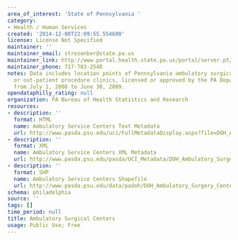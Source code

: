 ```yaml
---
area_of_interest: 'State of Pennsylvania '
category:
- Health / Human Services
created: '2014-12-08T22:09:55.554600'
license: License Not Specified
maintainer: ''
maintainer_email: strosenber@state.pa.us
maintainer_link: http://www.portal.health.state.pa.us/portal/server.pt/community/health_statistics_and_research/11599
maintainer_phone: 717-783-2548
notes: Data includes location points of Pennsylvania ambulatory surgical centers,
  or out-patient procedure clinics, licensed or approved by the PA Department of Health
  from July 1, 2008 to June 30, 2009.
opendataphilly_rating: null
organization: PA Bureau of Health Statistics and Research
resources:
- description: ''
  format: HTML
  name: Ambulatory Service Centers Text Metadata
  url: http://www.pasda.psu.edu/uci/FullMetadataDisplay.aspx?file=DOH_Ambulatory_Surgery_Centers201210.xml
- description: ''
  format: XML
  name: Ambulatory Service Centers XML Metadata
  url: http://www.pasda.psu.edu/pasda/UCI_Metadata/DOH_Ambulatory_Surgery_Centers201210.xml
- description: ''
  format: SHP
  name: Ambulatory Service Centers Shapefile
  url: http://www.pasda.psu.edu/data/padoh/DOH_Ambulatory_Surgery_Centers201008.zip
schema: philadelphia
source: ''
tags: []
time_period: null
title: Ambulatory Surgical Centers
usage: Public Use; Free
---
```

